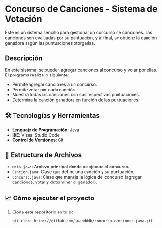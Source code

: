 # Concurso de Canciones - Sistema de Votación 

Este es un sistema sencillo para gestionar un concurso de canciones. Las canciones son evaluadas por su puntuación, y al final, se obtiene la canción ganadora según las puntuaciones otorgadas.

## Descripción

En este sistema, se pueden agregar canciones al concurso y votar por ellas. El programa realiza lo siguiente:

- Permite agregar canciones a un concurso.
- Permite votar por cada canción.
- Muestra todas las canciones con sus respectivas puntuaciones.
- Determina la canción ganadora en función de las puntuaciones.

## 🛠️ Tecnologías y Herramientas

- **Lenguaje de Programación**: Java
- **IDE**: Visual Studio Code
- **Control de Versiones**: Git

## 📂 Estructura de Archivos

- `Main.java`: Archivo principal donde se ejecuta el concurso.
- `Cancion.java`: Clase que define una canción y su puntuación.
- `Concurso.java`: Clase que maneja la lógica del concurso (agregar canciones, votar y determinar el ganador).

## 📈 Cómo ejecutar el proyecto

1. Clona este repositorio en tu pc:

   ```bash
   git clone https://github.com/juandddb/concurso-canciones-java.git

